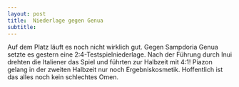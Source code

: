 ```yaml
---
layout: post
title:  Niederlage gegen Genua
subtitle:  
---
```


Auf dem Platz läuft es noch nicht wirklich gut. Gegen Sampdoria Genua setzte es gestern eine 2:4-Testspielniederlage. Nach der Führung durch Inui drehten die Italiener das Spiel und führten zur Halbzeit mit 4:1! Piazon gelang in der zweiten Halbzeit nur noch Ergebniskosmetik. Hoffentlich ist das alles noch kein schlechtes Omen.


